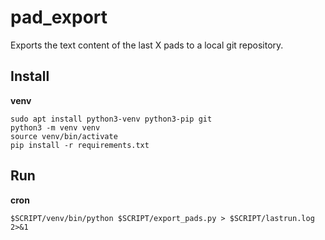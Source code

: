 # pad_export

Exports the text content of the last X pads to a local git repository.

## Install

**venv**

```shell script
sudo apt install python3-venv python3-pip git
python3 -m venv venv
source venv/bin/activate
pip install -r requirements.txt
```

## Run

**cron**

```shell script
$SCRIPT/venv/bin/python $SCRIPT/export_pads.py > $SCRIPT/lastrun.log 2>&1
```
